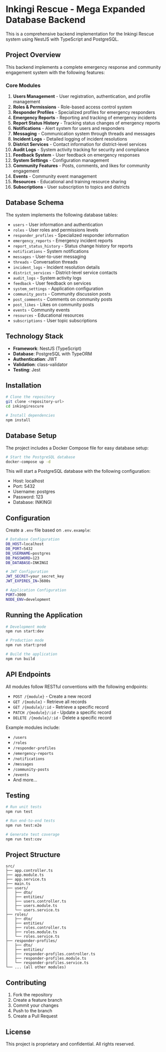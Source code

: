 # Inkingi Rescue - Mega Expanded Database Backend

This is a comprehensive backend implementation for the Inkingi Rescue system using NestJS with TypeScript and PostgreSQL.

## Project Overview

This backend implements a complete emergency response and community engagement system with the following features:

### Core Modules
1. **Users Management** - User registration, authentication, and profile management
2. **Roles & Permissions** - Role-based access control system
3. **Responder Profiles** - Specialized profiles for emergency responders
4. **Emergency Reports** - Reporting and tracking of emergency incidents
5. **Report Status History** - Tracking status changes of emergency reports
6. **Notifications** - Alert system for users and responders
7. **Messaging** - Communication system through threads and messages
8. **Incident Logs** - Detailed logging of incident resolutions
9. **District Services** - Contact information for district-level services
10. **Audit Logs** - System activity tracking for security and compliance
11. **Feedback System** - User feedback on emergency responses
12. **System Settings** - Configuration management
13. **Community Features** - Posts, comments, and likes for community engagement
14. **Events** - Community event management
15. **Resources** - Educational and training resource sharing
16. **Subscriptions** - User subscription to topics and districts

## Database Schema

The system implements the following database tables:

- `users` - User information and authentication
- `roles` - User roles and permissions levels
- `responder_profiles` - Specialized responder information
- `emergency_reports` - Emergency incident reports
- `report_status_history` - Status change history for reports
- `notifications` - System notifications
- `messages` - User-to-user messaging
- `threads` - Conversation threads
- `incident_logs` - Incident resolution details
- `district_services` - District-level service contacts
- `audit_logs` - System activity logs
- `feedback` - User feedback on services
- `system_settings` - Application configuration
- `community_posts` - Community discussion posts
- `post_comments` - Comments on community posts
- `post_likes` - Likes on community posts
- `events` - Community events
- `resources` - Educational resources
- `subscriptions` - User topic subscriptions

## Technology Stack

- **Framework**: NestJS (TypeScript)
- **Database**: PostgreSQL with TypeORM
- **Authentication**: JWT
- **Validation**: class-validator
- **Testing**: Jest

## Installation

```bash
# Clone the repository
git clone <repository-url>
cd inkingirescure

# Install dependencies
npm install
```

## Database Setup

The project includes a Docker Compose file for easy database setup:

```bash
# Start the PostgreSQL database
docker-compose up -d
```

This will start a PostgreSQL database with the following configuration:
- Host: localhost
- Port: 5432
- Username: postgres
- Password: 123
- Database: INKINGI

## Configuration

Create a `.env` file based on `.env.example`:

```bash
# Database Configuration
DB_HOST=localhost
DB_PORT=5432
DB_USERNAME=postgres
DB_PASSWORD=123
DB_DATABASE=INKINGI

# JWT Configuration
JWT_SECRET=your_secret_key
JWT_EXPIRES_IN=3600s

# Application Configuration
PORT=3000
NODE_ENV=development
```

## Running the Application

```bash
# Development mode
npm run start:dev

# Production mode
npm run start:prod

# Build the application
npm run build
```

## API Endpoints

All modules follow RESTful conventions with the following endpoints:

- `POST /{module}` - Create a new record
- `GET /{module}` - Retrieve all records
- `GET /{module}/:id` - Retrieve a specific record
- `PATCH /{module}/:id` - Update a specific record
- `DELETE /{module}/:id` - Delete a specific record

Example modules include:
- `/users`
- `/roles`
- `/responder-profiles`
- `/emergency-reports`
- `/notifications`
- `/messages`
- `/community-posts`
- `/events`
- And more...

## Testing

```bash
# Run unit tests
npm run test

# Run end-to-end tests
npm run test:e2e

# Generate test coverage
npm run test:cov
```

## Project Structure

```
src/
├── app.controller.ts
├── app.module.ts
├── app.service.ts
├── main.ts
├── users/
│   ├── dto/
│   ├── entities/
│   ├── users.controller.ts
│   ├── users.module.ts
│   └── users.service.ts
├── roles/
│   ├── dto/
│   ├── entities/
│   ├── roles.controller.ts
│   ├── roles.module.ts
│   └── roles.service.ts
├── responder-profiles/
│   ├── dto/
│   ├── entities/
│   ├── responder-profiles.controller.ts
│   ├── responder-profiles.module.ts
│   └── responder-profiles.service.ts
└── ... (all other modules)
```

## Contributing

1. Fork the repository
2. Create a feature branch
3. Commit your changes
4. Push to the branch
5. Create a Pull Request

## License

This project is proprietary and confidential. All rights reserved.